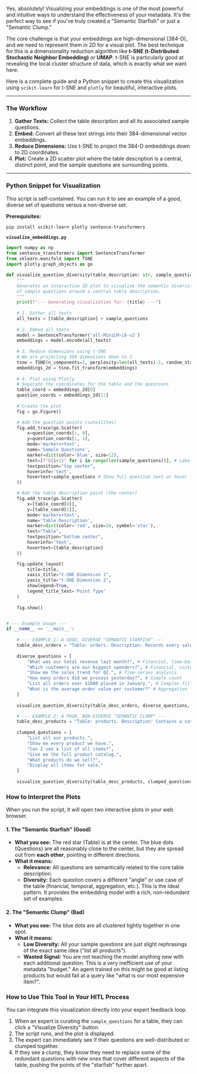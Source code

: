 Yes, absolutely! Visualizing your embeddings is one of the most powerful and intuitive ways to understand the effectiveness of your metadata. It's the perfect way to see if you've truly created a "Semantic Starfish" or just a "Semantic Clump."

The core challenge is that your embeddings are high-dimensional (384-D), and we need to represent them in 2D for a visual plot. The best technique for this is a dimensionality reduction algorithm like **t-SNE (t-Distributed Stochastic Neighbor Embedding)** or **UMAP**. t-SNE is particularly good at revealing the local cluster structure of data, which is exactly what we want here.

Here is a complete guide and a Python snippet to create this visualization using `scikit-learn` for t-SNE and `plotly` for beautiful, interactive plots.

---

### The Workflow

1.  **Gather Texts:** Collect the table description and all its associated sample questions.
2.  **Embed:** Convert all these text strings into their 384-dimensional vector embeddings.
3.  **Reduce Dimensions:** Use t-SNE to project the 384-D embeddings down to 2D coordinates.
4.  **Plot:** Create a 2D scatter plot where the table description is a central, distinct point, and the sample questions are surrounding points.

---

### Python Snippet for Visualization

This script is self-contained. You can run it to see an example of a good, diverse set of questions versus a non-diverse set.

**Prerequisites:**
```bash
pip install scikit-learn plotly sentence-transformers
```

**`visualize_embeddings.py`**
```python
import numpy as np
from sentence_transformers import SentenceTransformer
from sklearn.manifold import TSNE
import plotly.graph_objects as go

def visualize_question_diversity(table_description: str, sample_questions: list, title: str):
    """
    Generates an interactive 2D plot to visualize the semantic diversity
    of sample questions around a central table description.
    """
    print(f"--- Generating visualization for: {title} ---")
    
    # 1. Gather all texts
    all_texts = [table_description] + sample_questions
    
    # 2. Embed all texts
    model = SentenceTransformer('all-MiniLM-L6-v2')
    embeddings = model.encode(all_texts)
    
    # 3. Reduce dimensions using t-SNE
    # We are projecting 384 dimensions down to 2
    tsne = TSNE(n_components=2, perplexity=len(all_texts)-1, random_state=42, init='pca', learning_rate='auto')
    embeddings_2d = tsne.fit_transform(embeddings)
    
    # 4. Plot using Plotly
    # Separate the coordinates for the table and the questions
    table_coord = embeddings_2d[0]
    question_coords = embeddings_2d[1:]
    
    # Create the plot
    fig = go.Figure()

    # Add the question points (satellites)
    fig.add_trace(go.Scatter(
        x=question_coords[:, 0],
        y=question_coords[:, 1],
        mode='markers+text',
        name='Sample Questions',
        marker=dict(color='blue', size=12),
        text=[f"Q{i+1}" for i in range(len(sample_questions))], # Label points Q1, Q2, etc.
        textposition="top center",
        hoverinfo='text',
        hovertext=sample_questions # Show full question text on hover
    ))

    # Add the table description point (the center)
    fig.add_trace(go.Scatter(
        x=[table_coord[0]],
        y=[table_coord[1]],
        mode='markers+text',
        name='Table Description',
        marker=dict(color='red', size=18, symbol='star'),
        text="Table",
        textposition="bottom center",
        hoverinfo='text',
        hovertext=[table_description]
    ))

    fig.update_layout(
        title=title,
        xaxis_title="t-SNE Dimension 1",
        yaxis_title="t-SNE Dimension 2",
        showlegend=True,
        legend_title_text='Point Type'
    )
    
    fig.show()


# --- Example Usage ---
if __name__ == '__main__':
    
    # --- EXAMPLE 1: A GOOD, DIVERSE "SEMANTIC STARFISH" ---
    table_desc_orders = "Table: orders. Description: Records every sales transaction made by customers, including financial totals and dates."
    
    diverse_questions = [
        "What was our total revenue last month?", # Financial, time-based
        "Which customers are our biggest spenders?", # Financial, customer-based
        "Show me the sales trend for Q2.", # Time-series analysis
        "How many orders did we process yesterday?", # Simple count
        "List all orders over $1000 placed in January.", # Complex filtering
        "What is the average order value per customer?" # Aggregation
    ]
    
    visualize_question_diversity(table_desc_orders, diverse_questions, title="Good Diversity: The 'Semantic Starfish'")

    # --- EXAMPLE 2: A POOR, NON-DIVERSE "SEMANTIC CLUMP" ---
    table_desc_products = "Table: products. Description: Contains a catalog of all products available for sale."
    
    clumped_questions = [
        "List all our products.",
        "Show me every product we have.",
        "Can I see a list of all items?",
        "Give me the full product catalog.",
        "What products do we sell?",
        "Display all items for sale."
    ]
    
    visualize_question_diversity(table_desc_products, clumped_questions, title="Poor Diversity: The 'Semantic Clump'")
```

### How to Interpret the Plots

When you run the script, it will open two interactive plots in your web browser.

#### 1. The "Semantic Starfish" (Good)

*   **What you see:** The red star (Table) is at the center. The blue dots (Questions) are all reasonably close to the center, but they are spread out from **each other**, pointing in different directions.
*   **What it means:**
    *   **Relevance:** All questions are semantically related to the core table description.
    *   **Diversity:** Each question covers a different "angle" or use case of the table (financial, temporal, aggregation, etc.). This is the ideal pattern. It provides the embedding model with a rich, non-redundant set of examples.

#### 2. The "Semantic Clump" (Bad)



*   **What you see:** The blue dots are all clustered tightly together in one spot.
*   **What it means:**
    *   **Low Diversity:** All your sample questions are just slight rephrasings of the exact same idea ("list all products").
    *   **Wasted Signal:** You are not teaching the model anything new with each additional question. This is a very inefficient use of your metadata "budget." An agent trained on this might be good at listing products but would fail at a query like "what is our most expensive item?".

### How to Use This Tool in Your HITL Process

You can integrate this visualization directly into your expert feedback loop.

1.  When an expert is curating the `sample_questions` for a table, they can click a "Visualize Diversity" button.
2.  The script runs, and the plot is displayed.
3.  The expert can immediately see if their questions are well-distributed or clumped together.
4.  If they see a clump, they know they need to replace some of the redundant questions with new ones that cover different aspects of the table, pushing the points of the "starfish" further apart.
